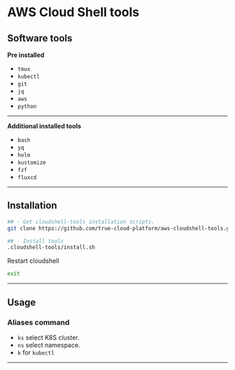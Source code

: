 # AWS Cloud Shell tools


## Software tools

**Pre installed**

- `tmux`
- `kubectl`
- `git`
- `jq`
- `aws`
- `python`
---

**Additional installed tools**

- `bash`
- `yq`
- `helm`
- `kustomize`
- `fzf`
- `fluxcd`

---
## Installation

```sh
## - Get cloudshell-tools installation scripts.
git clone https://github.com/true-cloud-platform/aws-cloudshell-tools.git .cloudshell-tools

## - Install tools
.cloudshell-tools/install.sh
```

Restart cloudshell
```sh
exit
```

---
## Usage

### Aliases command

- `ks` select K8S cluster.
- `ns` select namespace.
- `k` for `kubectl`

---